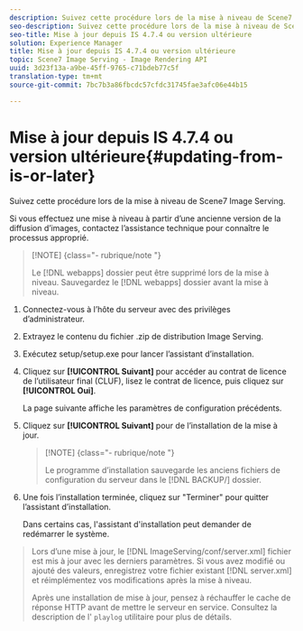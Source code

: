```yaml
---
description: Suivez cette procédure lors de la mise à niveau de Scene7 Image Serving.
seo-description: Suivez cette procédure lors de la mise à niveau de Scene7 Image Serving.
seo-title: Mise à jour depuis IS 4.7.4 ou version ultérieure
solution: Experience Manager
title: Mise à jour depuis IS 4.7.4 ou version ultérieure
topic: Scene7 Image Serving - Image Rendering API
uuid: 3d23f13a-a9be-45ff-9765-c71bdeb77c5f
translation-type: tm+mt
source-git-commit: 7bc7b3a86fbcdc57cfdc31745fae3afc06e44b15

---
```



# Mise à jour depuis IS 4.7.4 ou version ultérieure{#updating-from-is-or-later}

Suivez cette procédure lors de la mise à niveau de Scene7 Image Serving.

Si vous effectuez une mise à niveau à partir d’une ancienne version de la diffusion d’images, contactez l’assistance technique pour connaître le processus approprié.

>[!NOTE] {class=&quot;- rubrique/note &quot;}
>
>Le [!DNL webapps] dossier peut être supprimé lors de la mise à niveau. Sauvegardez le [!DNL webapps] dossier avant la mise à niveau.

1. Connectez-vous à l’hôte du serveur avec des privilèges d’administrateur.
1. Extrayez le contenu du fichier .zip de distribution Image Serving.
1. Exécutez setup/setup.exe pour lancer l’assistant d’installation.
1. Cliquez sur **[!UICONTROL Suivant]** pour accéder au contrat de licence de l’utilisateur final (CLUF), lisez le contrat de licence, puis cliquez sur **[!UICONTROL Oui]**.

   La page suivante affiche les paramètres de configuration précédents.
1. Cliquez sur **[!UICONTROL Suivant]** pour de l’installation de la mise à jour.

   >[!NOTE] {class=&quot;- rubrique/note &quot;}
   >
   >Le programme d’installation sauvegarde les anciens fichiers de configuration du serveur dans le [!DNL BACKUP/] dossier.

1. Une fois l’installation terminée, cliquez sur &quot;Terminer&quot; pour quitter l’assistant d’installation.

   Dans certains cas, l&#39;assistant d&#39;installation peut demander de redémarrer le système.
>Lors d’une mise à jour, le [!DNL ImageServing/conf/server.xml] fichier est mis à jour avec les derniers paramètres. Si vous avez modifié ou ajouté des valeurs, enregistrez votre fichier existant [!DNL server.xml] et réimplémentez vos modifications après la mise à niveau.
>
>Après une installation de mise à jour, pensez à réchauffer le cache de réponse HTTP avant de mettre le serveur en service. Consultez la description de l&#39; `playlog` utilitaire pour plus de détails.

